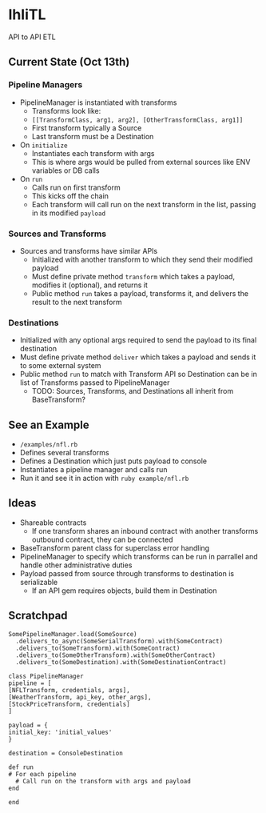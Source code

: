# IhliTL

API to API ETL

## Current State (Oct 13th)

### Pipeline Managers

- PipelineManager is instantiated with transforms
  - Transforms look like:
  - `[[TransformClass, arg1, arg2], [OtherTransformClass, arg1]]`
  - First transform typically a Source
  - Last transform must be a Destination
- On `initialize`
  - Instantiates each transform with args
  - This is where args would be pulled from external sources like ENV variables or DB calls
- On `run`
  - Calls run on first transform
  - This kicks off the chain
  - Each transform will call run on the next transform in the list, passing in its modified `payload`

### Sources and Transforms

- Sources and transforms have similar APIs
  - Initialized with another transform to which they send their modified payload
  - Must define private method `transform` which takes a payload, modifies it (optional), and returns it
  - Public method `run` takes a payload, transforms it, and delivers the result to the next transform

### Destinations

- Initialized with any optional args required to send the payload to its final destination
- Must define private method `deliver` which takes a payload and sends it to some external system
- Public method `run` to match with Transform API so Destination can be in list of Transforms passed to PipelineManager
  - TODO: Sources, Transforms, and Destinations all inherit from BaseTransform?

## See an Example

- `/examples/nfl.rb`
- Defines several transforms
- Defines a Destination which just puts payload to console
- Instantiates a pipeline manager and calls run
- Run it and see it in action with `ruby example/nfl.rb`

## Ideas

- Shareable contracts
  - If one transform shares an inbound contract with another transforms outbound contract, they can be connected
- BaseTransform parent class for superclass error handling
- PipelineManager to specify which transforms can be run in parrallel and handle other administrative duties
- Payload passed from source through transforms to destination is serializable
  - If an API gem requires objects, build them in Destination

## Scratchpad

```
SomePipelineManager.load(SomeSource)
  .delivers_to_async(SomeSerialTransform).with(SomeContract)
  .delivers_to(SomeTransform).with(SomeContract)
  .delivers_to(SomeOtherTransform).with(SomeOtherContract)
  .delivers_to(SomeDestination).with(SomeDestinationContract)
```

```
class PipelineManager
pipeline = [
[NFLTransform, credentials, args],
[WeatherTransform, api_key, other_args],
[StockPriceTransform, credentials]
]

payload = {
initial_key: 'initial_values'
}

destination = ConsoleDestination

def run
# For each pipeline
  # Call run on the transform with args and payload
end

end
```
